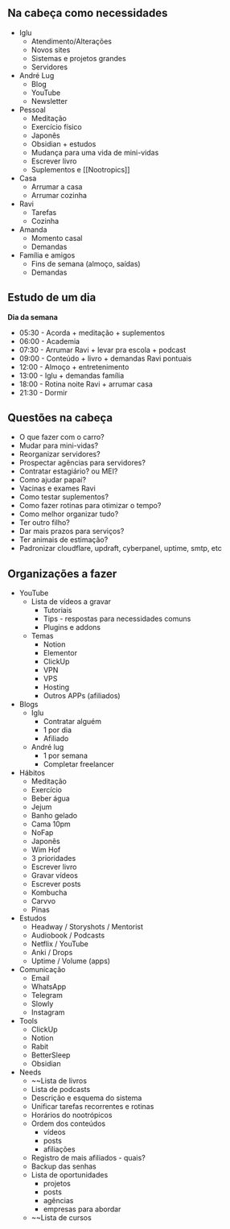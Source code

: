 ## Na cabeça como necessidades
- Iglu
	- Atendimento/Alterações
	- Novos sites
	- Sistemas e projetos grandes
	- Servidores
- André Lug
	- Blog
	- YouTube
	- Newsletter
- Pessoal
	- Meditação
	- Exercício físico
	- Japonês
	- Obsidian + estudos
	- Mudança para uma vida de mini-vidas
	- Escrever livro
	- Suplementos e [[Nootropics]]
- Casa
	- Arrumar a casa
	- Arrumar cozinha
- Ravi
	- Tarefas
	- Cozinha
- Amanda
	- Momento casal
	- Demandas
- Família e amigos
	- Fins de semana (almoço, saídas)
	- Demandas


## Estudo de um dia
**Dia da semana**
- 05:30 - Acorda + meditação + suplementos
- 06:00 - Academia
- 07:30 - Arrumar Ravi + levar pra escola + podcast
- 09:00 - Conteúdo + livro + demandas Ravi pontuais
- 12:00 - Almoço + entretenimento
- 13:00 - Iglu + demandas família
- 18:00 - Rotina noite Ravi + arrumar casa
- 21:30 - Dormir


## Questões na cabeça
- O que fazer com o carro?
- Mudar para mini-vidas?
- Reorganizar servidores?
- Prospectar agências para servidores?
- Contratar estagiário? ou MEI?
- Como ajudar papai?
- Vacinas e exames Ravi
- Como testar suplementos?
- Como fazer rotinas para otimizar o tempo?
- Como melhor organizar tudo?
- Ter outro filho?
- Dar mais prazos para serviços?
- Ter animais de estimação?
- Padronizar cloudflare, updraft, cyberpanel, uptime, smtp, etc


## Organizações a fazer
- YouTube
	- Lista de vídeos a gravar
		- Tutoriais
		- Tips - respostas para necessidades comuns
		- Plugins e addons
	- Temas
		- Notion
		- Elementor
		- ClickUp
		- VPN
		- VPS
		- Hosting
		- Outros APPs (afiliados)
- Blogs
	- Iglu
		- Contratar alguém
		- 1 por dia
		- Afiliado
	- André lug
		- 1 por semana
		- Completar freelancer
- Hábitos
	- Meditação
	- Exercício
	- Beber água
	- Jejum
	- Banho gelado
	- Cama 10pm
	- NoFap
	- Japonês
	- Wim Hof
	- 3 prioridades
	- Escrever livro
	- Gravar vídeos
	- Escrever posts
	- Kombucha
	- Carvvo
	- Pinas
- Estudos
	- Headway / Storyshots / Mentorist
	- Audiobook / Podcasts
	- Netflix / YouTube
	- Anki / Drops
	- Uptime / Volume (apps)
- Comunicação
	- Email
	- WhatsApp
	- Telegram
	- Slowly
	- Instagram
- Tools
	- ClickUp
	- Notion
	- Rabit
	- BetterSleep
	- Obsidian
- Needs
	- ~~Lista de livros
	- Lista de podcasts
	- Descrição e esquema do sistema
	- Unificar tarefas recorrentes e rotinas
	- Horários do nootrópicos
	- Ordem dos conteúdos
		- vídeos
		- posts
		- afiliações
	- Registro de mais afiliados - quais?
	- Backup das senhas
	- Lista de oportunidades
		- projetos
		- posts
		- agências
		- empresas para abordar
	- ~~Lista de cursos
